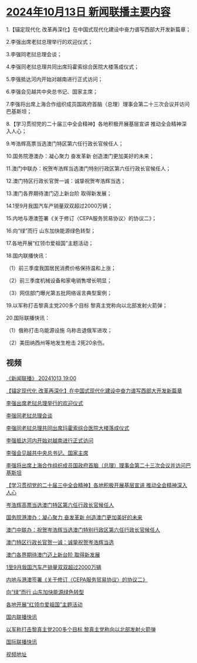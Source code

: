# [2024年10月13日 新闻联播主要内容](https://tv.cctv.com/lm/xwlb/day/20241013.shtml)

1.【锚定现代化 改革再深化】在中国式现代化建设中奋力谱写西部大开发新篇章；

2.李强出席老挝总理举行的欢迎仪式；

3.李强同老挝总理会谈；

4.李强同老挝总理共同出席玛霍索综合医院大楼落成仪式；

5.李强抵达河内开始对越南进行正式访问；

6.李强会见越共中央总书记、国家主席；

7.李强将出席上海合作组织成员国政府首脑（总理）理事会第二十三次会议并访问巴基斯坦；

8.【学习贯彻党的二十届三中全会精神】各地积极开展基层宣讲 推动全会精神深入人心；

9.岑浩辉高票当选澳门特区第六任行政长官候任人；

10.国务院港澳办：凝心聚力 奋发革新 创造澳门更加美好的未来；

11.澳门中联办：祝贺岑浩辉当选澳门特别行政区第六任行政长官候任人；

12.澳门特区行政长官贺一诚：诚挚祝贺岑浩辉当选；

13.澳门各界期待澳门迈上新台阶 取得新发展；

14.1至9月我国汽车产销量双双超过2000万辆；

15.内地与港澳签署《关于修订〈CEPA服务贸易协议〉的协议二》；

16.向“绿”而行 山东加快能源绿色转型；

17.各地开展“红领巾爱祖国”主题活动；

18.国内联播快讯：

（1）前三季度我国居民消费价格保持温和上涨；

（2）前三季度机械设备和家电销售增长明显；

（3）网信部门曝光第五批网络谣言典型案例；

19.以军称打击黎真主党200多个目标 黎真主党称向以北部发射火箭弹；

20.国际联播快讯：

（1）俄称打击乌能源设施 乌称击退俄军进攻；

（2）美田纳西州等地发生枪击 2死20余伤。

## 视频

[《新闻联播》 20241013 19:00](https://tv.cctv.com/2024/10/13/VIDECkhTNH1kraMqO71RZxHw241013.shtml)

[【锚定现代化 改革再深化】在中国式现代化建设中奋力谱写西部大开发新篇章](https://tv.cctv.com/2024/10/13/VIDE5NGqrd6TBdE36xn0xXLg241013.shtml)

[李强出席老挝总理举行的欢迎仪式](https://tv.cctv.com/2024/10/13/VIDEkhW1TX6prOZi649jwhlK241013.shtml)

[李强同老挝总理会谈](https://tv.cctv.com/2024/10/13/VIDEkFAhhldIEiZXfnZTMnj9241013.shtml)

[李强同老挝总理共同出席玛霍索综合医院大楼落成仪式](https://tv.cctv.com/2024/10/13/VIDEA2Q7l8WBDX0qSYoWuant241013.shtml)

[李强抵达河内开始对越南进行正式访问](https://tv.cctv.com/2024/10/13/VIDEFxk9q4pDUgjjfhvA1lue241013.shtml)

[李强会见越共中央总书记、国家主席](https://tv.cctv.com/2024/10/13/VIDE7nmNXnbzuxXWB0w5d2CJ241013.shtml)

[李强将出席上海合作组织成员国政府首脑（总理）理事会第二十三次会议并访问巴基斯坦](https://tv.cctv.com/2024/10/13/VIDEzOKVabqHSlv6a2xZG46i241013.shtml)

[【学习贯彻党的二十届三中全会精神】各地积极开展基层宣讲 推动全会精神深入人心](https://tv.cctv.com/2024/10/13/VIDEcWSvr9K3MintBV917G4w241013.shtml)

[岑浩辉高票当选澳门特区第六任行政长官候任人](https://tv.cctv.com/2024/10/13/VIDEaX1OKkDJLVwxR82THpdg241013.shtml)

[国务院港澳办：凝心聚力 奋发革新 创造澳门更加美好的未来](https://tv.cctv.com/2024/10/13/VIDE4sNKOt5scddvOoiUozmf241013.shtml)

[澳门中联办：祝贺岑浩辉当选澳门特别行政区第六任行政长官候任人](https://tv.cctv.com/2024/10/13/VIDEU1ifZ50Gfi96XlvODjRh241013.shtml)

[澳门特区行政长官贺一诚：诚挚祝贺岑浩辉当选](https://tv.cctv.com/2024/10/13/VIDEFDYMvgK2IRriwz1JCmuo241013.shtml)

[澳门各界期待澳门迈上新台阶 取得新发展](https://tv.cctv.com/2024/10/13/VIDEekfV4wIFiFEefB930akk241013.shtml)

[1至9月我国汽车产销量双双超过2000万辆](https://tv.cctv.com/2024/10/13/VIDEf28B0QnyGt6VzeIZSiPU241013.shtml)

[内地与港澳签署《关于修订〈CEPA服务贸易协议〉的协议二》](https://tv.cctv.com/2024/10/13/VIDErWdshh5NB5e9IOxlRq0D241013.shtml)

[向“绿”而行 山东加快能源绿色转型](https://tv.cctv.com/2024/10/13/VIDEIH9QjZynlAdpariVqFbc241013.shtml)

[各地开展“红领巾爱祖国”主题活动](https://tv.cctv.com/2024/10/13/VIDEB6YyL1IdXnL2QdNj5YTm241013.shtml)

[国内联播快讯](https://tv.cctv.com/2024/10/13/VIDEjGLkvdC6OnLSaxydlEGg241013.shtml)

[以军称打击黎真主党200多个目标 黎真主党称向以北部发射火箭弹](https://tv.cctv.com/2024/10/13/VIDEazs8WZ7u2ubXrZ02D6KZ241013.shtml)

[国际联播快讯](https://tv.cctv.com/2024/10/13/VIDEiRQ5h7idWYWqAiGtDYOZ241013.shtml)

[视频地址](https://tv.cctv.com/lm/xwlb/day/20241013.shtml) 

